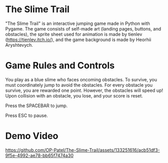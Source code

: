 # The Slime Trail 

"The Slime Trail" is an interactive jumping game made in Python with Pygame. The game consists of self-made art (landing pages, buttons, and obstacles), the sprite sheet used for animation is made by tienlev (https://tienlev.itch.io/), and the game background is made by Heorhii Aryshtevych.  

# Game Rules and Controls
You play as a blue slime who faces oncoming obstacles. To survive, you must coordinately jump to avoid the obstacles. For every obstacle you
survive, you are rewarded one point. However, the obstacles will speed up! Upon collision with an obstacle, you lose, and your score is reset.  

Press the SPACEBAR to jump.

Press ESC to pause. 

# Demo Video

https://github.com/OP-Patel/The-Slime-Trail/assets/133251616/acb51df3-9f5e-4992-ae78-bb65f7474a30




